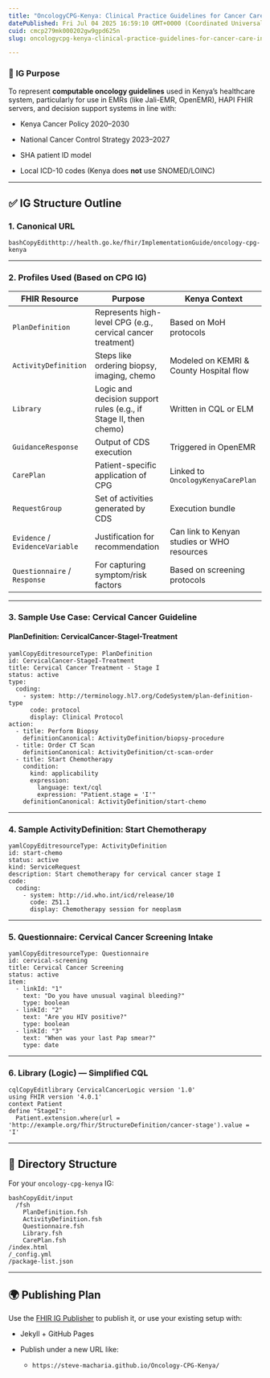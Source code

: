 ```yaml
---
title: "OncologyCPG-Kenya: Clinical Practice Guidelines for Cancer Care in Kenya using FHIR"
datePublished: Fri Jul 04 2025 16:59:10 GMT+0000 (Coordinated Universal Time)
cuid: cmcp279mk000202gw9gpd625n
slug: oncologycpg-kenya-clinical-practice-guidelines-for-cancer-care-in-kenya-using-fhir

---
```


### 🔧 **IG Purpose**

To represent **computable oncology guidelines** used in Kenya’s healthcare system, particularly for use in EMRs (like Jali-EMR, OpenEMR), HAPI FHIR servers, and decision support systems in line with:

* Kenya Cancer Policy 2020–2030
    
* National Cancer Control Strategy 2023–2027
    
* SHA patient ID model
    
* Local ICD-10 codes (Kenya does **not** use SNOMED/LOINC)
    

---

## ✅ IG Structure Outline

### 1\. **Canonical URL**

```plaintext
bashCopyEdithttp://health.go.ke/fhir/ImplementationGuide/oncology-cpg-kenya
```

---

### 2\. **Profiles Used (Based on CPG IG)**

| FHIR Resource | Purpose | Kenya Context |
| --- | --- | --- |
| `PlanDefinition` | Represents high-level CPG (e.g., cervical cancer treatment) | Based on MoH protocols |
| `ActivityDefinition` | Steps like ordering biopsy, imaging, chemo | Modeled on KEMRI & County Hospital flow |
| `Library` | Logic and decision support rules (e.g., if Stage II, then chemo) | Written in CQL or ELM |
| `GuidanceResponse` | Output of CDS execution | Triggered in OpenEMR |
| `CarePlan` | Patient-specific application of CPG | Linked to `OncologyKenyaCarePlan` |
| `RequestGroup` | Set of activities generated by CDS | Execution bundle |
| `Evidence` / `EvidenceVariable` | Justification for recommendation | Can link to Kenyan studies or WHO resources |
| `Questionnaire` / `Response` | For capturing symptom/risk factors | Based on screening protocols |

---

### 3\. **Sample Use Case: Cervical Cancer Guideline**

#### PlanDefinition: CervicalCancer-StageI-Treatment

```plaintext
yamlCopyEditresourceType: PlanDefinition
id: CervicalCancer-StageI-Treatment
title: Cervical Cancer Treatment - Stage I
status: active
type:
  coding:
    - system: http://terminology.hl7.org/CodeSystem/plan-definition-type
      code: protocol
      display: Clinical Protocol
action:
  - title: Perform Biopsy
    definitionCanonical: ActivityDefinition/biopsy-procedure
  - title: Order CT Scan
    definitionCanonical: ActivityDefinition/ct-scan-order
  - title: Start Chemotherapy
    condition:
      kind: applicability
      expression:
        language: text/cql
        expression: "Patient.stage = 'I'"
    definitionCanonical: ActivityDefinition/start-chemo
```

---

### 4\. **Sample ActivityDefinition: Start Chemotherapy**

```plaintext
yamlCopyEditresourceType: ActivityDefinition
id: start-chemo
status: active
kind: ServiceRequest
description: Start chemotherapy for cervical cancer stage I
code:
  coding:
    - system: http://id.who.int/icd/release/10
      code: Z51.1
      display: Chemotherapy session for neoplasm
```

---

### 5\. **Questionnaire: Cervical Cancer Screening Intake**

```plaintext
yamlCopyEditresourceType: Questionnaire
id: cervical-screening
title: Cervical Cancer Screening
status: active
item:
  - linkId: "1"
    text: "Do you have unusual vaginal bleeding?"
    type: boolean
  - linkId: "2"
    text: "Are you HIV positive?"
    type: boolean
  - linkId: "3"
    text: "When was your last Pap smear?"
    type: date
```

---

### 6\. **Library (Logic) — Simplified CQL**

```plaintext
cqlCopyEditlibrary CervicalCancerLogic version '1.0'
using FHIR version '4.0.1'
context Patient
define "StageI":
  Patient.extension.where(url = 'http://example.org/fhir/StructureDefinition/cancer-stage').value = 'I'
```

---

## 🧱 Directory Structure

For your `oncology-cpg-kenya` IG:

```plaintext
bashCopyEdit/input
  /fsh
    PlanDefinition.fsh
    ActivityDefinition.fsh
    Questionnaire.fsh
    Library.fsh
    CarePlan.fsh
/index.html
/_config.yml
/package-list.json
```

---

## 🌍 Publishing Plan

Use the [FHIR IG Publisher](https://github.com/HL7/ig-publisher) to publish it, or use your existing setup with:

* Jekyll + GitHub Pages
    
* Publish under a new URL like:
    
    * `https://steve-macharia.github.io/Oncology-CPG-Kenya/`